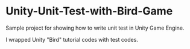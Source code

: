 # Unity-Unit-Test-with-Bird-Game
Sample project for showing how to write unit test in Unity Game Engine.

I wrapped Unity "Bird" tutorial codes with test codes.
